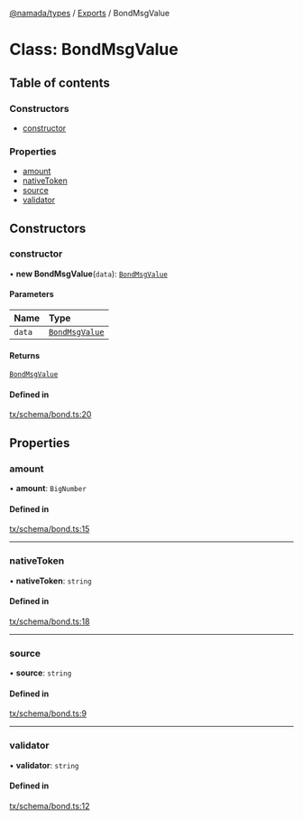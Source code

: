 [@namada/types](../README.md) / [Exports](../modules.md) / BondMsgValue

# Class: BondMsgValue

## Table of contents

### Constructors

- [constructor](BondMsgValue.md#constructor)

### Properties

- [amount](BondMsgValue.md#amount)
- [nativeToken](BondMsgValue.md#nativetoken)
- [source](BondMsgValue.md#source)
- [validator](BondMsgValue.md#validator)

## Constructors

### constructor

• **new BondMsgValue**(`data`): [`BondMsgValue`](BondMsgValue.md)

#### Parameters

| Name | Type |
| :------ | :------ |
| `data` | [`BondMsgValue`](BondMsgValue.md) |

#### Returns

[`BondMsgValue`](BondMsgValue.md)

#### Defined in

[tx/schema/bond.ts:20](https://github.com/anoma/namada-interface/blob/52e59b9f/packages/types/src/tx/schema/bond.ts#L20)

## Properties

### amount

• **amount**: `BigNumber`

#### Defined in

[tx/schema/bond.ts:15](https://github.com/anoma/namada-interface/blob/52e59b9f/packages/types/src/tx/schema/bond.ts#L15)

___

### nativeToken

• **nativeToken**: `string`

#### Defined in

[tx/schema/bond.ts:18](https://github.com/anoma/namada-interface/blob/52e59b9f/packages/types/src/tx/schema/bond.ts#L18)

___

### source

• **source**: `string`

#### Defined in

[tx/schema/bond.ts:9](https://github.com/anoma/namada-interface/blob/52e59b9f/packages/types/src/tx/schema/bond.ts#L9)

___

### validator

• **validator**: `string`

#### Defined in

[tx/schema/bond.ts:12](https://github.com/anoma/namada-interface/blob/52e59b9f/packages/types/src/tx/schema/bond.ts#L12)
